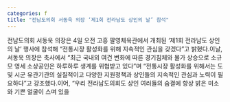```yaml
---
categories: f
title: "전남도의회 서동욱 의장 ‘제1회 전라남도 상인의 날’ 참석"
---
```

전남도의회 서동욱 의장은 4일 오전 고흥 팔영체육관에서 개최된 ‘제1회 전라남도 상인의 날’ 행사에 참석해 “전통시장 활성화를 위해 지속적인 관심을 갖겠다”고 밝혔다.이날, 서동욱 의장은 축사에서 “최근 국내외 여건 변화에 따른 경기침체와 물가 상승으로 소규모 영세 소상공인은 하루하루 생계를 위협받고 있다”며 “전통시장 활성화를 위해서는 도 및 시군 유관기관의 실질적이고 다양한 지원정책과 상인들의 지속적인 관심과 노력이 필요하다”고 강조했다.이어, “우리 전라남도의회도 상인 여러들의 숨결에 항상 밝은 미소와 기쁜 얼굴이 스며 있을